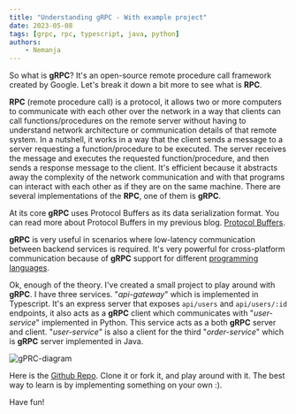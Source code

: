 ```yaml
---
title: "Understanding gRPC - With example project"
date: 2023-05-08
tags: [grpc, rpc, typescript, java, python]
authors:
    - Nemanja
---
```


So what is **gRPC**? It's an open-source remote procedure call framework created by Google.
Let's break it down a bit more to see what is **RPC**.

**RPC** (remote procedure call) is a protocol, it allows two or more computers to communicate
with each other over the network in a way that clients can call functions/procedures on the
remote server without having to understand network architecture or communication
details of that remote system.
In a nutshell, it works in a way that the client sends a message to a server requesting a function/procedure
to be executed. The server receives the message and executes the requested function/procedure, and then
sends a response message to the client.
It's efficient because it abstracts away the complexity of the network communication and with that
programs can interact with each other as if they are on the same machine.
There are several implementations of the **RPC**, one of them is **gRPC**.

At its core **gRPC** uses Protocol Buffers as its data serialization format.
You can read more about Protocol Buffers in my previous blog. [Protocol Buffers](https://goodbyeplanet-blog.vercel.app/post/protobuf).

**gRPC** is very useful in scenarios where low-latency communication between backend services is required. It's 
very powerful for cross-platform communication because of **gRPC** support for different [programming languages](https://grpc.io/docs/languages/).

Ok, enough of the theory. I've created a small project to play around with **gRPC**.
I have three services. "*api-gateway*" which is implemented in Typescript. It's an express server that exposes `api/users` and `api/users/:id`
endpoints, it also acts as a **gRPC** client which communicates with "*user-service*" implemented in Python. This service acts as a both
**gRPC** server and client. "*user-service*" is also a client for the third "*order-service*" which is **gRPC** server implemented in Java.

![gPRC-diagram](/images/grpcdiagram.png)

Here is the [Github Repo](https://github.com/GoodbyePlanet/grpc_example).
Clone it or fork it, and play around with it. The best way to learn is by implementing something on your own :).

Have fun!
